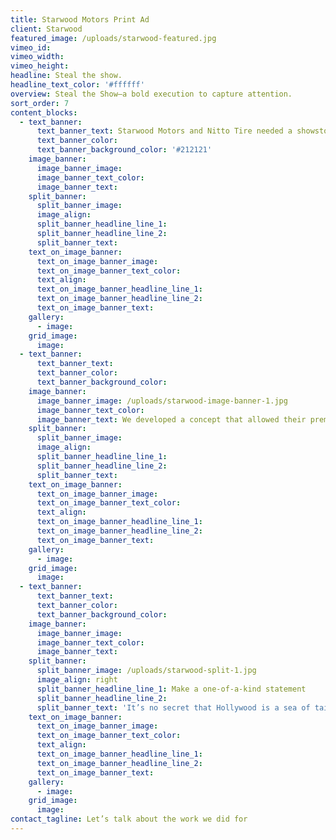 ```yaml
---
title: Starwood Motors Print Ad
client: Starwood
featured_image: /uploads/starwood-featured.jpg
vimeo_id:
vimeo_width:
vimeo_height:
headline: Steal the show.
headline_text_color: '#ffffff'
overview: Steal the Show—a bold execution to capture attention.
sort_order: 7
content_blocks:
  - text_banner:
      text_banner_text: Starwood Motors and Nitto Tire needed a showstopping ad for the post-oscars issue of Variety Magazine.
      text_banner_color:
      text_banner_background_color: '#212121'
    image_banner:
      image_banner_image:
      image_banner_text_color:
      image_banner_text:
    split_banner:
      split_banner_image:
      image_align:
      split_banner_headline_line_1:
      split_banner_headline_line_2:
      split_banner_text:
    text_on_image_banner:
      text_on_image_banner_image:
      text_on_image_banner_text_color:
      text_align:
      text_on_image_banner_headline_line_1:
      text_on_image_banner_headline_line_2:
      text_on_image_banner_text:
    gallery:
      - image:
    grid_image:
      image:
  - text_banner:
      text_banner_text:
      text_banner_color:
      text_banner_background_color:
    image_banner:
      image_banner_image: /uploads/starwood-image-banner-1.jpg
      image_banner_text_color:
      image_banner_text: We developed a concept that allowed their premium product to speak for itself.
    split_banner:
      split_banner_image:
      image_align:
      split_banner_headline_line_1:
      split_banner_headline_line_2:
      split_banner_text:
    text_on_image_banner:
      text_on_image_banner_image:
      text_on_image_banner_text_color:
      text_align:
      text_on_image_banner_headline_line_1:
      text_on_image_banner_headline_line_2:
      text_on_image_banner_text:
    gallery:
      - image:
    grid_image:
      image:
  - text_banner:
      text_banner_text:
      text_banner_color:
      text_banner_background_color:
    image_banner:
      image_banner_image:
      image_banner_text_color:
      image_banner_text:
    split_banner:
      split_banner_image: /uploads/starwood-split-1.jpg
      image_align: right
      split_banner_headline_line_1: Make a one-of-a-kind statement
      split_banner_headline_line_2:
      split_banner_text: 'It’s no secret that Hollywood is a sea of tailored suits and expensive vehicles, and standing out from the crowd takes something unique. A vehicle like the Bandit was made for a certain breed of customer: confident and accomplished, with a desire to make a statement. Our strategy was simple: draw a line in the sand and dare readers to swim against the current.'
    text_on_image_banner:
      text_on_image_banner_image:
      text_on_image_banner_text_color:
      text_align:
      text_on_image_banner_headline_line_1:
      text_on_image_banner_headline_line_2:
      text_on_image_banner_text:
    gallery:
      - image:
    grid_image:
      image:
contact_tagline: Let’s talk about the work we did for
---
```



